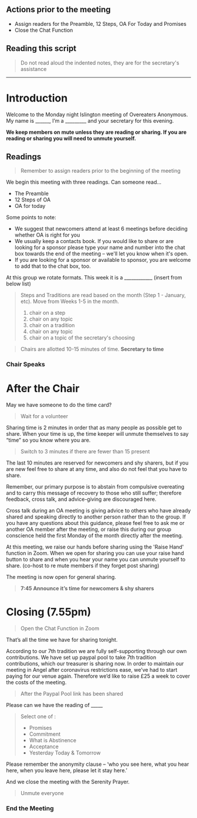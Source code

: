 ## Actions prior to the meeting 
+ Assign readers for the Preamble, 12 Steps, OA For Today and Promises
+ Close the Chat Function

## Reading this script

> Do not read aloud the indented notes, they are for the secretary's assistance


---

# Introduction 

Welcome to the Monday night Islington meeting of Overeaters Anonymous. My name is ______, I’m a _________ and your secretary for this evening.

**We keep members on mute unless they are reading or sharing. If you are reading or sharing  you will need to unmute yourself.** 


## Readings 

> Remember to assign readers prior to the beginning of the meeting

We begin this meeting with three readings. Can someone read...

+ The Preamble
+ 12 Steps of OA
+ OA for today


Some points to note:
+ We suggest that newcomers attend at least 6 meetings before deciding whether OA is right for you 
+ We usually keep a contacts book.  If you would like to share or are looking for a sponsor please type your name and number into the chat box towards the end of the meeting – we'll let you know when it's open.  
+ If you are looking for a sponsor or available to sponsor, you are welcome to add that to the chat box, too.  

At this group we rotate formats. This week it is a ____________ (insert from below list)

> Steps and Traditions are read based on the month (Step 1 - January, etc). Move from Weeks 1-5 in the month. 
> 1. chair on a step
> 2. chair on any topic
> 3. chair on a tradition 
> 4. chair on any topic
> 5. chair on a topic of the secretary's choosing


> Chairs are allotted 10-15 minutes of time. **Secretary to time**

### Chair Speaks


# After the Chair

May we have someone to do the time card? 

> Wait for a volunteer

Sharing time is  2 minutes in order that as many people as possible get to share. When your time is up, the time keeper will unmute themselves to say “time” so you know where you are.  

> Switch to 3 minutes if there are fewer than 15 present

The last 10 minutes are reserved for newcomers and shy sharers, but if you are new feel free to share at any time, and also do not feel that you have to share.

Remember, our primary purpose is to abstain from compulsive overeating and to carry this message of recovery to those who still suffer; therefore feedback, cross talk, and advice-giving are discouraged here.

Cross talk during an OA meeting is giving advice to others who have already shared and speaking directly to another person rather than to the group. If you have any questions about this guidance, please feel free to ask me or another OA member after the meeting, or raise this during our group conscience held the first Monday of the month directly after the meeting.

At this meeting, we raise our hands before sharing using the 'Raise Hand' function in Zoom.  When we open for sharing you can use your raise hand button to share and when you hear your name you can unmute yourself to share. (co-host to re mute members if they forget post sharing)

The meeting is now open for general sharing.

> **7:45 Announce it’s time for newcomers & shy sharers**


# Closing (7.55pm) 

> Open the Chat Function in Zoom

That’s all the time we have for sharing tonight.

According to our 7th tradition we are fully self-supporting through our own contributions. We have set up paypal pool to take 7th tradition contributions, which our treasurer is sharing now. In order to maintain our meeting in Angel after coronavirus restrictions ease, we’ve had to start paying for our venue again. Therefore we’d like to raise £25 a week to cover the costs of the meeting. 

> After the Paypal Pool link has been shared

Please can we have the reading of _____

> Select one of : 
> + Promises 
> + Commitment 
> + What is Abstinence
> + Acceptance
> + Yesterday Today & Tomorrow 

Please remember the anonymity clause – ‘who you see here, what you hear here, when you leave here, please let it stay here.’

And we close the meeting with the Serenity Prayer.

> Unmute everyone

### End the Meeting
